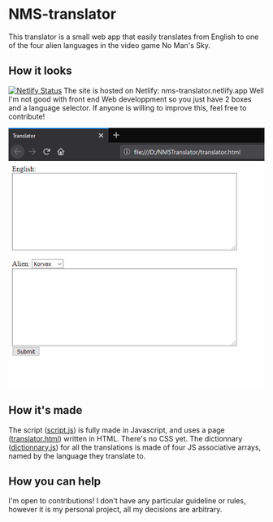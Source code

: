 # NMS-translator
This translator is a small web app that easily translates from English to one of the four alien languages in the video game No Man's Sky.

## How it looks
[![Netlify Status](https://api.netlify.com/api/v1/badges/9f655d17-a32b-47a0-b240-ab06ebcab027/deploy-status)](https://app.netlify.com/sites/nms-translator/deploys)
The site is hosted on Netlify: nms-translator.netlify.app
Well I'm not good with front end Web developpment so you just have 2 boxes and a language selector. If anyone is willing to improve this, feel free to contribute!

![Screenshot](https://raw.githubusercontent.com/Absolute-Arthur/NMS-translator/master/Screenshot.png)

## How it's made
The script ([script.js](../script.js)) is fully made in Javascript, and uses a page ([translator.html](../translator.html)) written in HTML. There's no CSS yet.
The dictionnary ([dictionnary.js](../dictionnary.js)) for all the translations is made of four JS associative arrays, named by the language they translate to.

## How you can help
I'm open to contributions! I don't have any particular guideline or rules, however it is my personal project, all my decisions are arbitrary.
